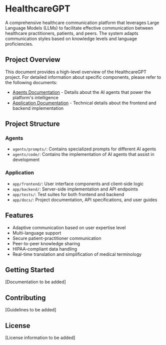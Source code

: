 # HealthcareGPT

A comprehensive healthcare communication platform that leverages Large Language Models (LLMs) to facilitate effective communication between healthcare practitioners, patients, and peers. The system adapts communication styles based on knowledge levels and language proficiencies.

## Project Overview
This document provides a high-level overview of the HealthcareGPT project. For detailed information about specific components, please refer to the following documents:

- [Agents Documentation](agents/HealthcareGPT.agents.md) - Details about the AI agents that power the platform's intelligence
- [Application Documentation](app/HealthcareGPT.app.md) - Technical details about the frontend and backend implementation

## Project Structure

### Agents
- `agents/prompts/`: Contains specialized prompts for different AI agents
- `agents/code/`: Contains the implementation of AI agents that assist in development

### Application
- `app/frontend/`: User interface components and client-side logic
- `app/backend/`: Server-side implementation and API endpoints
- `app/tests/`: Test suites for both frontend and backend
- `app/docs/`: Project documentation, API specifications, and user guides

## Features
- Adaptive communication based on user expertise level
- Multi-language support
- Secure patient-practitioner communication
- Peer-to-peer knowledge sharing
- HIPAA-compliant data handling
- Real-time translation and simplification of medical terminology

## Getting Started
[Documentation to be added]

## Contributing
[Guidelines to be added]

## License
[License information to be added]
